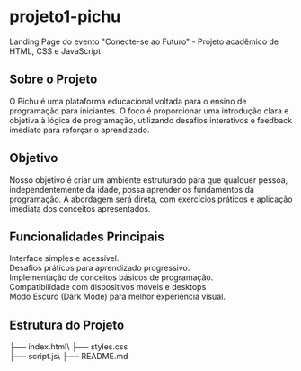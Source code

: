 # projeto1-pichu
Landing Page do evento "Conecte-se ao Futuro" - Projeto acadêmico de HTML, CSS e JavaScript

## Sobre o Projeto

O Pichu é uma plataforma educacional voltada para o ensino de programação para iniciantes. O foco é proporcionar uma introdução clara e objetiva à lógica de programação, utilizando desafios interativos e feedback imediato para reforçar o aprendizado.

## Objetivo

Nosso objetivo é criar um ambiente estruturado para que qualquer pessoa, independentemente da idade, possa aprender os fundamentos da programação. A abordagem será direta, com exercícios práticos e aplicação imediata dos conceitos apresentados.

## Funcionalidades Principais

Interface simples e acessível.\
Desafios práticos para aprendizado progressivo.\
Implementação de conceitos básicos de programação.\
Compatibilidade com dispositivos móveis e desktops\
Modo Escuro (Dark Mode) para melhor experiência visual.


## Estrutura do Projeto
 
├── index.html\ 
├── styles.css\
├── script.js\ 
├── README.md 






